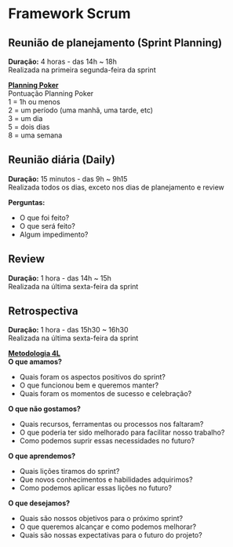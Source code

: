 # Framework Scrum

## Reunião de planejamento (Sprint Planning)
**Duração:** 4 horas - das 14h ~ 18h  
Realizada na primeira segunda-feira da sprint  
  
[**Planning Poker**](https://planningpokeronline.com/)  
Pontuação Planning Poker  
1 = 1h ou menos  
2 = um período (uma manhã, uma tarde, etc)  
3 = um dia  
5 = dois dias  
8 = uma semana  

## Reunião diária (Daily)
**Duração:** 15 minutos - das 9h ~ 9h15  
Realizada todos os dias, exceto nos dias de planejamento e review  
  
**Perguntas:**  
- O que foi feito?  
- O que será feito?  
- Algum impedimento?  

## Review
**Duração:** 1 hora - das 14h ~ 15h  
Realizada na última sexta-feira da sprint

## Retrospectiva
**Duração:** 1 hora - das 15h30 ~ 16h30  
Realizada na última sexta-feira da sprint  
  
[**Metodologia 4L**](https://www.atlassian.com/team-playbook/plays/4-ls-retrospective-technique)  
**O que amamos?**  
- Quais foram os aspectos positivos do sprint?  
- O que funcionou bem e queremos manter?  
- Quais foram os momentos de sucesso e celebração?  
  
**O que não gostamos?**  
- Quais recursos, ferramentas ou processos nos faltaram?  
- O que poderia ter sido melhorado para facilitar nosso trabalho?  
- Como podemos suprir essas necessidades no futuro?  
  
**O que aprendemos?**  
- Quais lições tiramos do sprint?  
- Que novos conhecimentos e habilidades adquirimos?  
- Como podemos aplicar essas lições no futuro?  
  
**O que desejamos?**  
- Quais são nossos objetivos para o próximo sprint?  
- O que queremos alcançar e como podemos melhorar?  
- Quais são nossas expectativas para o futuro do projeto?  
